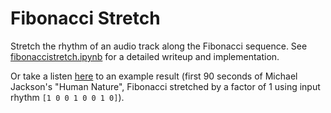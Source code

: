 # Fibonacci Stretch

Stretch the rhythm of an audio track along the Fibonacci sequence. See [fibonaccistretch.ipynb](fibonaccistretch.ipynb) for a detailed writeup and implementation.

Or take a listen [here](data/out_humannature_90s_stretched.mp3) to an example result (first 90 seconds of Michael Jackson's "Human Nature", Fibonacci stretched by a factor of 1 using input rhythm `[1 0 0 1 0 0 1 0]`).
